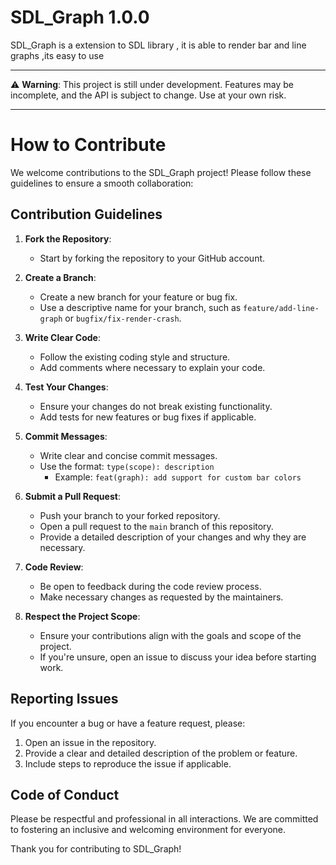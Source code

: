 # SDL_Graph 1.0.0
SDL_Graph is a extension to SDL library , it is able to render bar and line graphs ,its easy to use 


---

⚠️ **Warning**: This project is still under development. Features may be incomplete, and the API is subject to change. Use at your own risk.

---

# How to Contribute

We welcome contributions to the SDL_Graph project! Please follow these guidelines to ensure a smooth collaboration:

## Contribution Guidelines

1. **Fork the Repository**:
   - Start by forking the repository to your GitHub account.

2. **Create a Branch**:
   - Create a new branch for your feature or bug fix.
   - Use a descriptive name for your branch, such as `feature/add-line-graph` or `bugfix/fix-render-crash`.

3. **Write Clear Code**:
   - Follow the existing coding style and structure.
   - Add comments where necessary to explain your code.

4. **Test Your Changes**:
   - Ensure your changes do not break existing functionality.
   - Add tests for new features or bug fixes if applicable.

5. **Commit Messages**:
   - Write clear and concise commit messages.
   - Use the format: `type(scope): description`
     - Example: `feat(graph): add support for custom bar colors`

6. **Submit a Pull Request**:
   - Push your branch to your forked repository.
   - Open a pull request to the `main` branch of this repository.
   - Provide a detailed description of your changes and why they are necessary.

7. **Code Review**:
   - Be open to feedback during the code review process.
   - Make necessary changes as requested by the maintainers.

8. **Respect the Project Scope**:
   - Ensure your contributions align with the goals and scope of the project.
   - If you're unsure, open an issue to discuss your idea before starting work.

## Reporting Issues

If you encounter a bug or have a feature request, please:
1. Open an issue in the repository.
2. Provide a clear and detailed description of the problem or feature.
3. Include steps to reproduce the issue if applicable.

## Code of Conduct

Please be respectful and professional in all interactions. We are committed to fostering an inclusive and welcoming environment for everyone.

Thank you for contributing to SDL_Graph!


